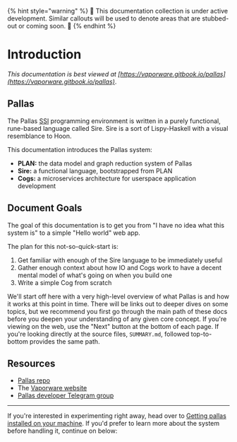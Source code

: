 {% hint style="warning" %}
🚧 This documentation collection is under active development. Similar callouts will be used to denote areas that are stubbed-out or coming soon. 🚧
{% endhint %}

# Introduction

_This documentation is best viewed at [https://vaporware.gitbook.io/pallas](https://vaporware.gitbook.io/pallas)_.

## Pallas

The Pallas [SSI](https://wiki.vaporware.network/solid-state%20interpreter) programming environment is written in a purely functional, rune-based language called Sire. Sire is a sort of Lispy-Haskell with a visual resemblance to Hoon.

This documentation introduces the Pallas system:

* **PLAN:** the data model and graph reduction system of Pallas
* **Sire:** a functional language, bootstrapped from PLAN
* **Cogs:** a microservices architecture for userspace application development

## Document Goals

The goal of this documentation is to get you from "I have no idea what this system is" to a simple "Hello world" web app.

The plan for this not-so-quick-start is:

1. Get familiar with enough of the Sire language to be immediately useful
2. Gather enough context about how IO and Cogs work to have a decent mental model of what's going on when you build one
3. Write a simple Cog from scratch

We'll start off here with a very high-level overview of what Pallas is and how it works at this point in time. There will be links out to deeper dives on some topics, but we recommend you first go through the main path of these docs before you deepen your understanding of any given core concept. If you're viewing on the web, use the "Next" button at the bottom of each page. If you're looking directly at the source files, `SUMMARY.md`, followed top-to-bottom provides the same path.

## Resources

- [Pallas repo](https://github.com/operating-function/pallas)
- The [Vaporware website](https://vaporware.network)
- [Pallas developer Telegram group](https://t.me/vaporwareNetwork)

---

If you're interested in experimenting right away, head over to [Getting pallas installed on your machine](setup/installation.md). If you'd prefer to learn more about the system before handling it, continue on below:
